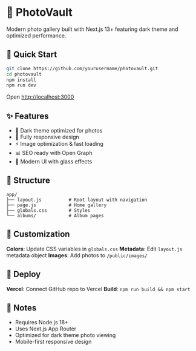 # 📸 PhotoVault

Modern photo gallery built with Next.js 13+ featuring dark theme and optimized performance.

## 🚀 Quick Start

```bash
git clone https://github.com/yourusername/photovault.git
cd photovault
npm install
npm run dev
```

Open [http://localhost:3000](http://localhost:3000)

## ✨ Features

- 🌙 Dark theme optimized for photos
- 📱 Fully responsive design
- ⚡ Image optimization & fast loading
- 📊 SEO ready with Open Graph
- 🎨 Modern UI with glass effects

## 📁 Structure

```
app/
├── layout.js          # Root layout with navigation
├── page.js            # Home gallery
├── globals.css        # Styles
└── albums/            # Album pages
```

## 🎨 Customization

**Colors**: Update CSS variables in `globals.css`
**Metadata**: Edit `layout.js` metadata object
**Images**: Add photos to `/public/images/`

## 🚀 Deploy

**Vercel**: Connect GitHub repo to Vercel
**Build**: `npm run build && npm start`

## 📝 Notes

- Requires Node.js 18+
- Uses Next.js App Router
- Optimized for dark theme photo viewing
- Mobile-first responsive design
